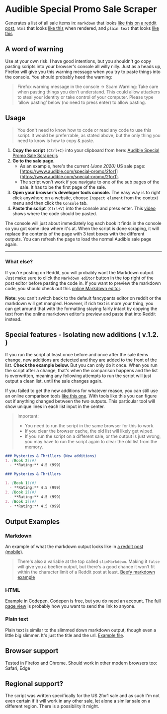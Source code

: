 # Audible Special Promo Sale Scraper

Generates a list of all sale items in: `markdown` that looks [like this on a reddit post](https://github.com/joonaspaakko/audible-special-promo-sale-scraper/blob/master/phone-reddit-post-example.png), `html` that looks [like this](https://codepen.io/joonaspaakko/full/KKVdWwV) when rendered, and `plain text` that looks [like this](https://github.com/joonaspaakko/audible-special-promo-sale-scraper/blob/master/plaintext-output-example.md)

## A word of warning

Use at your own risk. I have good intentions, but you shouldn't go copy pasting scripts into your browser's console all willy nilly. Just as a heads up, Firefox will give you this warning message when you try to paste things into the console. You should probably heed the warning:

> Firefox warning message in the console → Scam Warning: Take care when pasting things you don’t understand. This could allow attackers to steal your identity or take control of your computer. Please type ‘allow pasting’ below (no need to press enter) to allow pasting.

## Usage

> You don't need to know how to code or read any code to use this script. It would be preferrable, as stated above, but the only thing you need to know is how to copy & paste.

1. **Copy the script** `(Ctrl+C)` into your clipboard from here: [Audible Special Promo Sale Scraper.js](https://raw.githubusercontent.com/joonaspaakko/audible-special-promo-sale-scraper/master/Audible%20Special%20Promo%20Sale%20Scraper.js)
2. **Go to the sale page.**
	- As an example, here's the current _(June 2020)_ US sale page: [https://www.audible.com/special-promo/2for1](https://www.audible.com/special-promo/2for1).
	- The script won't work if you navigate to one of the sub pages of the sale. It has to be the first page of the sale.
3. **Open your browser's developer tools console.** The easy way is to right click anywhere on a website, choose `Inspect element` from the context menu and then click the `Console` tab.
4. **Paste the script** `(Ctrl+V)` into the console and press enter. This [video](https://youtu.be/5ioVQhsMbNY) shows where the code should be pasted.

The console will just about immediately log each book it finds in the console so you got some idea where it's at. When the script is done scraping, it will replace the contents of the page with 3 text boxes with the different outputs. You can refresh the page to load the normal Audible sale page again.

___

### What else?

If you're posting on Reddit, you will probably want the Markdown output. Just make sure to click the `Markdown editor` button in the top right of the post editor before pasting the code in. If you want to preview the markdown code, you should check out this [online Markdown editor](https://pandao.github.io/editor.md/en.html). 

**Note:** you can't switch back to the default fancypants editor on reddit or the markdown will get mangled. However, if rich text is more your thing, you can get around that with the formatting staying fairly intact by copying the text from the online markdown editor's preview and paste that into Reddit instead.

## Special features - Isolating new additions ( v.1.2. )

If you run the script at least once before and once after the sale items change, new additions are detected and they are added to the front of the list. **Check the example below.** But you can only do it once. When you run the script after a change, that's when the comparison happens and the list is overwritten, meaning any following attempts to run the script will just output a clean list, until the sale changes again.

If you failed to get the new additions for whatever reason, you can still use an online comparison tools [like this one](http://barc.wi.mit.edu/cgi-bin/barc/tools/compare.cgi). With tools like this you can figure out if anything changed between the two outputs. This particular tool will show unique lines in each list input in the center.

> Important:
> - You need to run the script in the same browser for this to work.
> - If you clear the browser cache, the old list will likely get wiped.
> - If you run the script on a different sale, or the output is just wrong, you may have to run the script again to clear the old list from the memory.

```markdown
### Mysteries & Thrillers (New additions)
1. [Book 2](#)
  - **Rating:** 4.5 (999)

### Mysteries & Thrillers

1. [Book 1](#)
  - **Rating:** 4.5 (999)
2. [Book 2](#)
  - **Rating:** 4.5 (999)
3. [Book 3](#)
  - **Rating:** 4.5 (999)
```

## Output Examples

### Markdown

An example of what the markdown output looks like in [a reddit post (mobile)](https://github.com/joonaspaakko/audible-special-promo-sale-scraper/blob/master/phone-reddit-post-example.png).

> There's also a variable at the top called `slimMarkdown`. Making it `false` will give you a beefier output, but there's a good chance it won't fit within the character limit of a Reddit post at least. [Beefy markdown example](full-markdown-output-example.md)

### HTML

[Example in Codepen](https://codepen.io/joonaspaakko/full/KKVdWwV). Codepen is free, but you do need an account. The [full page view](https://blog.codepen.io/documentation/full-page-view/) is probably how you want to send the link to anyone.

### Plain text

Plain text is similar to the slimmed down markdown output, though even a little big slimmer. It's just the title and the url. [Example file](https://github.com/joonaspaakko/audible-special-promo-sale-scraper/blob/master/plaintext-output-example.md).

## Browser support

Tested in Firefox and Chrome. Should work in other modern browsers too: Safari, Edge

## Regional support?

The script was written specifically for the US 2for1 sale and as such I'm not even certain if it will work in any other sale, let alone a similar sale on a different region. There is a possibility it might.
